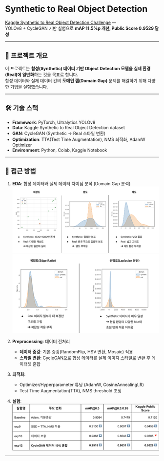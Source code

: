 # Synthetic to Real Object Detection

[Kaggle Synthetic to Real Object Detection Challenge](https://www.kaggle.com/competitions/synthetic-2-real-object-detection-challenge) —  
YOLOv8 + CycleGAN 기반 실험으로 **mAP 11.5%p 개선, Public Score 0.9529 달성**

---

## 📌 프로젝트 개요
이 프로젝트는 **합성(Synthetic) 데이터 기반 Object Detection 모델을 실제 환경(Real)에 일반화**하는 것을 목표로 합니다.  
합성 데이터와 실제 데이터 간의 **도메인 갭(Domain Gap)** 문제를 해결하기 위해 다양한 기법을 실험했습니다.  

---

## 🛠️ 기술 스택
- **Framework**: PyTorch, Ultralytics YOLOv8
- **Data**: Kaggle Synthetic to Real Object Detection dataset
- **GAN**: CycleGAN (Synthetic → Real 스타일 변환)
- **Optimization**: TTA(Test Time Augmentation), NMS 최적화, AdamW Optimizer
- **Environment**: Python, Colab, Kaggle Notebook

---

## 🚀 접근 방법
1. **EDA**: 합성 데이터와 실제 데이터 차이점 분석 (Domain Gap 분석)
![해상도 명도 채도 분석](img/EDA-Resolution-Brightness-Saturation.png) 
![복잡도 선명도 분석](img/EDA-EdgeRatio-Laplacian.png) 

2. **Preprocessing**: 데이터 전처리
   - **데이터 증강**: 기본 증강(RandomFlip, HSV 변환, Mosaic) 적용  
   - **스타일 변환**: CycleGAN으로 합성 데이터를 실제 이미지 스타일로 변환 후 데이터셋 혼합  
3. **최적화**:  
   - Optimizer/Hyperparameter 튜닝 (AdamW, CosineAnnealingLR)  
   - Test Time Augmentation(TTA), NMS threshold 조정  
4. **실험**: 
![실험결과 이미지](img/results.png) 

---

